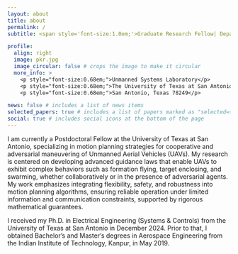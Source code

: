 ```yaml
---
layout: about
title: about
permalink: /
subtitle: <span style='font-size:1.0em;'>Graduate Research Fellow| Department of Electrical Engineering</span>

profile:
  align: right
  image: pkr.jpg
  image_circular: false # crops the image to make it circular
  more_info: >
    <p style="font-size:0.68em;">Unmanned Systems Laboratory</p>
    <p style="font-size:0.68em;">The University of Texas at San Antonio</p>
    <p style="font-size:0.68em;">San Antonio, Texas 78249</p>

news: false # includes a list of news items
selected_papers: true # includes a list of papers marked as "selected={true}"
social: true # includes social icons at the bottom of the page
---
```


<p>I am currently a Postdoctoral Fellow at the University of Texas at San Antonio, specializing in motion planning strategies for cooperative and adversarial maneuvering of Unmanned Aerial Vehicles (UAVs). My research is centered on developing advanced guidance laws that enable UAVs to exhibit complex behaviors such as formation flying, target enclosing, and swarming, whether collaboratively or in the presence of adversarial agents. My work emphasizes integrating flexibility, safety, and robustness into motion planning algorithms, ensuring reliable operation under limited information and communication constraints, supported by rigorous mathematical guarantees.</p>

<p>I received my Ph.D. in Electrical Engineering (Systems & Controls) from the University of Texas at San Antonio in December 2024. Prior to that, I obtained Bachelor’s and Master’s degrees in Aerospace Engineering from the Indian Institute of Technology, Kanpur, in May 2019. </p> 
